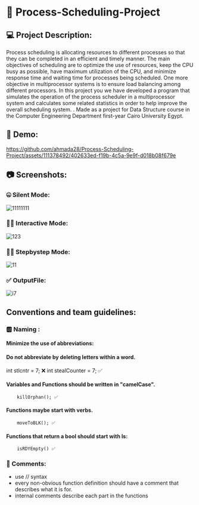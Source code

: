 # 🤖 Process-Scheduling-Project
## 💻 Project Description:
Process scheduling is allocating resources to different processes so that they can be completed in an efficient and timely manner. The main objectives of scheduling are to optimize the use of resources, keep the CPU busy as possible, have maximum utilization of the CPU, and minimize response time and waiting time for processes being scheduled. One more objective in multiprocessor systems is to ensure load balancing among different processors.
In this project you we have developed a program that simulates the operation of the process scheduler in a multiprocessor system and calculates some related statistics in order to help improve the overall scheduling system. . Made as a project for Data Structure course in the Computer Engineering Department first-year Cairo University Egypt.
## 🎥 Demo:



https://github.com/ahmada28/Process-Scheduling-Project/assets/111378492/402633ed-f19b-4c5a-9e9f-d018b08f679e


## 📷 Screenshots:
### 🤐 Silent Mode:
![11111111](https://github.com/ahmada28/DSA-Scheduling-Project/assets/111378492/c60ca5a0-3bd8-4a31-98d1-f533c2c06a42)
### 🐱‍👤 Interactive Mode:
![123](https://github.com/ahmada28/DSA-Scheduling-Project/assets/111378492/6e80ced0-01ce-4cdd-a0af-666e9879cfa5)
### 👩‍💻 Stepbystep Mode:
![11](https://github.com/ahmada28/DSA-Scheduling-Project/assets/111378492/efe74ffe-82fb-4f29-a2da-daffa9043484)
### ✅ OutputFile:
![i7](https://github.com/ahmada28/DSA-Scheduling-Project/assets/111378492/28e4a958-5ee0-4438-842c-2f39c6aaea92)

## Conventions and team guidelines:

### 🆎 Naming : 
#### Minimize the use of abbreviations:
#### Do not abbreviate by deleting letters within a word.
 int stlcntr = 7; ❌ 
 int stealCounter = 7; ✅
#### Variables and Functions should be written in "camelCase".
        killOrphan(); ✅
#### Functions maybe start with verbs.
        moveToBLK(); ✅
#### Functions that return a bool should start with Is:
        isRDYEmpty() ✅

### 💬 Comments:
- use // syntax
- every non-obvious function definition should have a comment that describes what it is for.
- internal comments describe each part in the functions 
